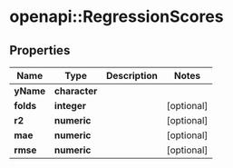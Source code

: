 # openapi::RegressionScores


## Properties
Name | Type | Description | Notes
------------ | ------------- | ------------- | -------------
**yName** | **character** |  | 
**folds** | **integer** |  | [optional] 
**r2** | **numeric** |  | [optional] 
**mae** | **numeric** |  | [optional] 
**rmse** | **numeric** |  | [optional] 


